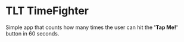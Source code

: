 # TLT TimeFighter
Simple app that counts how many times the user can hit the **'Tap Me!'** button in 60 seconds.
